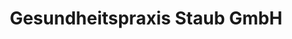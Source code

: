 ---
title: "Gesundheitspraxis Staub GmbH"
url: /russikon/gesundheitspraxis-staub-gmbh/
shop: Massage
---